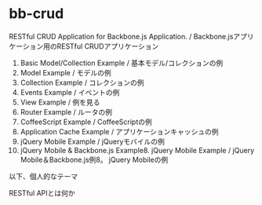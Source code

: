 bb-crud
=======

RESTful CRUD Application for Backbone.js Application.
/ Backbone.jsアプリケーション用のRESTful CRUDアプリケーション

1. Basic Model/Collection Example									                  / 基本モデル/コレクションの例
2. Model Example                                                    / モデルの例
3. Collection Example                                               / コレクションの例
4. Events Example                                                   / イベントの例
5. View Example                                                     / 例を見る
6. Router Example                                                   / ルータの例
7. CoffeeScript Example                                             / CoffeeScriptの例
8. Application Cache Example                                        / アプリケーションキャッシュの例
9. jQuery Mobile Example                                            / jQueryモバイルの例
10. jQuery Mobile & Backbone.js Example8. jQuery Mobile Example     / jQuery Mobile＆Backbone.js例8。 jQuery Mobileの例


以下、個人的なテーマ

RESTful APIとは何か
